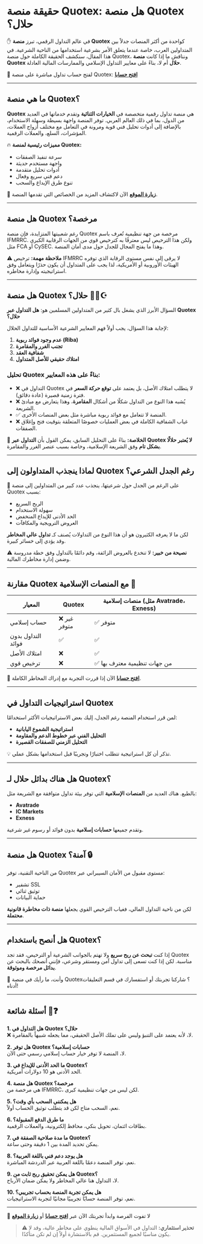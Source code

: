 # حقيقة منصة Quotex: هل منصة Quotex حلال؟

✋ في عالم التداول الرقمي، تبرز **منصة Quotex** كواحدة من أكثر المنصات جدلاً بين المتداولين العرب، خاصة عندما يتعلق الأمر بشرعية استخدامها من الناحية الشرعية. في هذا المقال، سنكشف الحقيقة الكاملة حول منصة Quotex، ونناقش ما إذا كانت **منصة Quotex حلال** أم لا، بناءً على معايير التداول الإسلامي والممارسات المالية العادلة.

🔗 لفتح حساب تداول مباشرة على منصة Quotex: [**افتح حسابا**](https://broker-qx.pro/sign-up/?lid=598445)

---

## ما هي منصة Quotex؟

**Quotex** هي منصة تداول رقمية متخصصة في **الخيارات الثنائية** وتقدم خدماتها في العديد من الدول، بما في ذلك العالم العربي. توفر المنصة واجهة بسيطة وسهلة الاستخدام، بالإضافة إلى أدوات تحليل فني قوية ومرونة في التعامل مع مختلف أزواج العملات، المؤشرات، السلع، والعملات الرقمية.

🔥 **مميزات رئيسية لمنصة Quotex:**

- سرعة تنفيذ الصفقات
- واجهة مستخدم حديثة
- أدوات تحليل متقدمة
- دعم فني سريع وفعال
- تنوع طرق الإيداع والسحب

👀 [**زيارة الموقع**](https://broker-qx.pro/?lid=598443) الآن لاكتشاف المزيد من الخصائص التي تقدمها المنصة.

---

## هل منصة Quotex مرخصة؟

رغم شعبيتها المتزايدة، فإن منصة Quotex مرخصة من جهة تنظيمية تُعرف باسم IFMRRC. ولكن هذا الترخيص ليس معترفًا به كترخيص قوي من الجهات الرقابية الكبرى مثل FCA أو CySEC. وهذا ما يفتح المجال للجدل حول مدى أمان المنصة.

⚠️ **ملاحظة مهمة:** ترخيص IFMRRC لا يرقى إلى نفس مستوى الرقابة الذي توفره الهيئات الأوروبية أو الأمريكية، لذا يجب على المتداول أن يكون حذرًا ويتعامل وفق استراتيجيته وإدارة مخاطره.

---

## هل منصة Quotex حلال؟ 👳‍♂️☪️

السؤال الأبرز الذي يشغل بال كثير من المتداولين المسلمين هو: **هل التداول عبر Quotex حلال؟**

لإجابة هذا السؤال، يجب أولاً فهم المعايير الشرعية الأساسية للتداول الحلال:

1. **عدم وجود فوائد ربوية (Riba)**
2. **تجنب الغرر والمقامرة**
3. **شفافية العقد**
4. **امتلاك حقيقي للأصل المتداول**

### تحليل Quotex بناءً على هذه المعايير:

- ❌ التداول في Quotex لا يتطلب امتلاك الأصل، بل يعتمد على **توقع حركة السعر** في فترة زمنية قصيرة (عادة دقائق).
- ❌ يُشبه هذا النوع من التداول شكلًا من أشكال **المقامرة**، وهذا يتعارض مع مبادئ الشريعة.
- ✅ المنصة لا تتعامل مع فوائد ربوية مباشرة مثل بعض المنصات الأخرى.
- ❌ غياب الشفافية الكاملة في بعض العمليات خصوصًا المتعلقة بتوقيت فتح وإغلاق الصفقات.

📌 **الخلاصة:** بناءً على التحليل السابق، يمكن القول بأن **التداول عبر Quotex لا يُعتبر حلالًا بشكل تام** وفق الشريعة الإسلامية، وخاصة بسبب عنصر الغرر والمقامرة.

---

## لماذا ينجذب المتداولون إلى Quotex رغم الجدل الشرعي؟

🤔 على الرغم من الجدل حول شرعيتها، ينجذب عدد كبير من المتداولين إلى منصة Quotex بسبب:

- الربح السريع
- سهولة الاستخدام
- الحد الأدنى للإيداع المنخفض
- العروض الترويجية والمكافآت

لكن ما لا يعرفه الكثيرون هو أن هذا النوع من التداولات يُصنف كـ **تداول عالي المخاطر** وقد يؤدي إلى خسائر كبيرة.

⚠️ **نصيحة من خبير:** لا تنخدع بالعروض الزائفة، وقم دائمًا بالتداول وفق خطة مدروسة وضمن إدارة مخاطرك المالية.

---

## مقارنة Quotex مع المنصات الإسلامية 💼

| المعيار             | Quotex               | منصات إسلامية (مثل Avatrade، Exness) |
|---------------------|----------------------|----------------------------------------|
| حساب إسلامي         | ❌ غير متوفر         | ✅ متوفر                                |
| التداول بدون فوائد | ✅                    | ✅                                      |
| امتلاك الأصل        | ❌                    | ✅                                      |
| ترخيص قوي           | ❌                   | ✅ من جهات تنظيمية معترف بها         |

🚀 [**افتح حسابا**](https://broker-qx.pro/sign-up/?lid=598445) الآن إذا قررت التجربة مع إدراك المخاطر الكاملة.

---

## استراتيجيات التداول في Quotex

لمن قرر استخدام المنصة رغم الجدل، إليك بعض الاستراتيجيات الأكثر استخدامًا:

- **استراتيجية الشموع اليابانية**
- **التحليل الفني عبر خطوط الدعم والمقاومة**
- **التحليل الزمني للصفقات القصيرة**

💡 تذكر أن كل استراتيجية تتطلب اختبارًا وتجريبًا قبل استخدامها بشكل عملي.

---

## هل هناك بدائل حلال لـ Quotex؟

بالطبع. هناك العديد من **المنصات الإسلامية** التي توفر بيئة تداول متوافقة مع الشريعة مثل:

- **Avatrade**
- **IC Markets**
- **Exness**

وتقدم جميعها **حسابات إسلامية** بدون فوائد أو رسوم غير شرعية.

---

## هل منصة Quotex آمنة؟ 🔒

من الناحية التقنية، توفر Quotex مستوى مقبول من الأمان السيبراني عبر:

- تشفير SSL
- توثيق ثنائي
- حماية البيانات

لكن من ناحية التداول المالي، فغياب الترخيص القوي يجعلها **منصة ذات مخاطرة قانونية محتملة**.

---

## هل أنصح باستخدام Quotex؟

إذا كنت **تبحث عن ربح سريع** ولا تهتم بالجوانب الشرعية أو الترخيص، فقد تجد Quotex مناسبة. لكن إذا كنت تسعى إلى تداول آمن ومستقر وشرعي، فإنني أنصحك بالبحث عن **بدائل مرخصة وموثوقة**.

💬 وأنت، ما رأيك في منصة Quotex؟ شاركنا تجربتك أو استفسارك في قسم التعليقات أدناه!

---

## أسئلة شائعة 🤔❓

**1. هل التداول في Quotex حلال؟**  
❌ لا، لأنه يعتمد على التنبؤ وليس على تملك الأصل الحقيقي، مما يجعله شبيهاً بالمقامرة.

**2. هل توفر Quotex حسابات إسلامية؟**  
لا، المنصة لا توفر خيار حساب إسلامي رسمي حتى الآن.

**3. ما الحد الأدنى للإيداع في Quotex؟**  
الحد الأدنى هو 10 دولارات أمريكية.

**4. هل منصة Quotex مرخصة؟**  
هي مرخصة من IFMRRC، لكن ليس من جهات تنظيمية كبرى.

**5. هل يمكنني السحب بأي وقت؟**  
نعم، السحب متاح لكن قد يتطلب توثيق الحساب أولاً.

**6. ما طرق الدفع المقبولة؟**  
بطاقات ائتمان، تحويل بنكي، محافظ إلكترونية، والعملات الرقمية.

**7. ما مدة صلاحية الصفقة في Quotex؟**  
يمكن تحديد المدة بين 1 دقيقة وحتى ساعة.

**8. هل يوجد دعم فني باللغة العربية؟**  
نعم، توفر المنصة دعمًا باللغة العربية عبر الدردشة المباشرة.

**9. هل يمكن تحقيق ربح ثابت من Quotex؟**  
لا، التداول هنا عالي المخاطر ولا يمكن ضمان الأرباح.

**10. هل يمكن تجربة المنصة بحساب تجريبي؟**  
نعم، توفر المنصة حسابًا تجريبيًا مجانيًا لتجربة الاستراتيجيات.

---

📢 لا تفوت الفرصة وابدأ تجربتك الآن عبر [**افتح حسابا**](https://broker-qx.pro/sign-up/?lid=598445) أو [**زيارة الموقع**](https://broker-qx.pro/?lid=598443)

> ⚠️ **تحذير استثماري:** التداول في الأسواق المالية ينطوي على مخاطر عالية، وقد لا يكون مناسبًا لجميع المستثمرين. قم بالاستشارة أولاً إن لم تكن متأكدًا.

